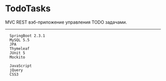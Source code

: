 # TodoTasks
MVC REST вэб-приложение управления TODO задачами.
_______________________________________

      SpringBoot 2.3.1
      MySQL 5.5
      JPA
      Thymeleaf
      JUnit 5
      Mockito
      
      JavaScript
      jQuery
      CSS3

